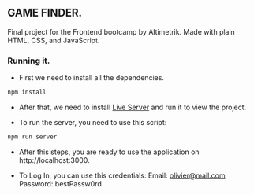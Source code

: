 ## GAME FINDER.

Final project for the Frontend bootcamp by Altimetrik. Made with plain HTML, CSS, and JavaScript.

### Running it.

- First we need to install all the dependencies.

```bash
npm install
```

- After that, we need to install [Live Server](https://marketplace.visualstudio.com/items?itemName=ritwickdey.LiveServer) and run it to view the project.

- To run the server, you need to use this script:

```bash
npm run server
```

- After this steps, you are ready to use the application on http://localhost:3000.

- To Log In, you can use this credentials: 
  Email: olivier@mail.com
  Password: bestPassw0rd
